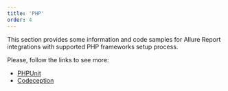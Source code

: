 ```yaml
---
title: 'PHP'
order: 4
---
```

This section provides some information and code samples for Allure Report integrations with supported PHP frameworks setup process. 

Please, follow the links to see more:
- [PHPUnit](./phpunit)
- [Codeception](./codeception)